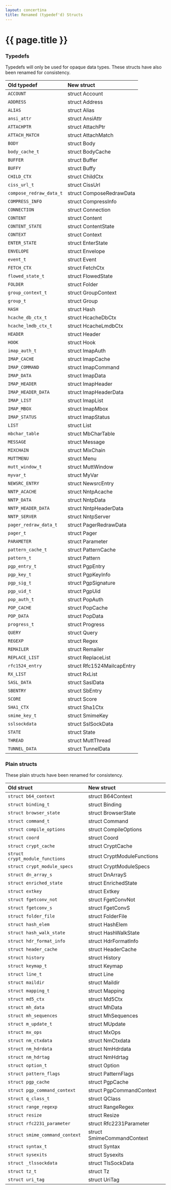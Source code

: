 ```yaml
---
layout: concertina
title: Renamed (typedef'd) Structs
---
```


# {{ page.title }}

### Typedefs

Typedefs will only be used for opaque data types. These structs have also been
renamed for consistency.

| Old typedef             | New struct                 |
| :---------------------- | :------------------------- |
| `ACCOUNT`               | struct Account             |
| `ADDRESS`               | struct Address             |
| `ALIAS`                 | struct Alias               |
| `ansi_attr`             | struct AnsiAttr            |
| `ATTACHPTR`             | struct AttachPtr           |
| `ATTACH_MATCH`          | struct AttachMatch         |
| `BODY`                  | struct Body                |
| `body_cache_t`          | struct BodyCache           |
| `BUFFER`                | struct Buffer              |
| `BUFFY`                 | struct Buffy               |
| `CHILD_CTX`             | struct ChildCtx            |
| `ciss_url_t`            | struct CissUrl             |
| `compose_redraw_data_t` | struct ComposeRedrawData   |
| `COMPRESS_INFO`         | struct CompressInfo        |
| `CONNECTION`            | struct Connection          |
| `CONTENT`               | struct Content             |
| `CONTENT_STATE`         | struct ContentState        |
| `CONTEXT`               | struct Context             |
| `ENTER_STATE`           | struct EnterState          |
| `ENVELOPE`              | struct Envelope            |
| `event_t`               | struct Event               |
| `FETCH_CTX`             | struct FetchCtx            |
| `flowed_state_t`        | struct FlowedState         |
| `FOLDER`                | struct Folder              |
| `group_context_t`       | struct GroupContext        |
| `group_t`               | struct Group               |
| `HASH`                  | struct Hash                |
| `hcache_db_ctx_t`       | struct HcacheDbCtx         |
| `hcache_lmdb_ctx_t`     | struct HcacheLmdbCtx       |
| `HEADER`                | struct Header              |
| `HOOK`                  | struct Hook                |
| `imap_auth_t`           | struct ImapAuth            |
| `IMAP_CACHE`            | struct ImapCache           |
| `IMAP_COMMAND`          | struct ImapCommand         |
| `IMAP_DATA`             | struct ImapData            |
| `IMAP_HEADER`           | struct ImapHeader          |
| `IMAP_HEADER_DATA`      | struct ImapHeaderData      |
| `IMAP_LIST`             | struct ImapList            |
| `IMAP_MBOX`             | struct ImapMbox            |
| `IMAP_STATUS`           | struct ImapStatus          |
| `LIST`                  | struct List                |
| `mbchar_table`          | struct MbCharTable         |
| `MESSAGE`               | struct Message             |
| `MIXCHAIN`              | struct MixChain            |
| `MUTTMENU`              | struct Menu                |
| `mutt_window_t`         | struct MuttWindow          |
| `myvar_t`               | struct MyVar               |
| `NEWSRC_ENTRY`          | struct NewsrcEntry         |
| `NNTP_ACACHE`           | struct NntpAcache          |
| `NNTP_DATA`             | struct NntpData            |
| `NNTP_HEADER_DATA`      | struct NntpHeaderData      |
| `NNTP_SERVER`           | struct NntpServer          |
| `pager_redraw_data_t`   | struct PagerRedrawData     |
| `pager_t`               | struct Pager               |
| `PARAMETER`             | struct Parameter           |
| `pattern_cache_t`       | struct PatternCache        |
| `pattern_t`             | struct Pattern             |
| `pgp_entry_t`           | struct PgpEntry            |
| `pgp_key_t`             | struct PgpKeyInfo          |
| `pgp_sig_t`             | struct PgpSignature        |
| `pgp_uid_t`             | struct PgpUid              |
| `pop_auth_t`            | struct PopAuth             |
| `POP_CACHE`             | struct PopCache            |
| `POP_DATA`              | struct PopData             |
| `progress_t`            | struct Progress            |
| `QUERY`                 | struct Query               |
| `REGEXP`                | struct Regex               |
| `REMAILER`              | struct Remailer            |
| `REPLACE_LIST`          | struct ReplaceList         |
| `rfc1524_entry`         | struct Rfc1524MailcapEntry |
| `RX_LIST`               | struct RxList              |
| `SASL_DATA`             | struct SaslData            |
| `SBENTRY`               | struct SbEntry             |
| `SCORE`                 | struct Score               |
| `SHA1_CTX`              | struct Sha1Ctx             |
| `smime_key_t`           | struct SmimeKey            |
| `sslsockdata`           | struct SslSockData         |
| `STATE`                 | struct State               |
| `THREAD`                | struct MuttThread          |
| `TUNNEL_DATA`           | struct TunnelData          |

### Plain structs

These plain structs have been renamed for consistency.

| Old struct                      | New struct                  |
| :------------------------------ | :-------------------------- |
| `struct b64_context`            | struct B64Context           |
| `struct binding_t`              | struct Binding              |
| `struct browser_state`          | struct BrowserState         |
| `struct command_t`              | struct Command              |
| `struct compile_options`        | struct CompileOptions       |
| `struct coord`                  | struct Coord                |
| `struct crypt_cache`            | struct CryptCache           |
| `struct crypt_module_functions` | struct CryptModuleFunctions |
| `struct crypt_module_specs`     | struct CryptModuleSpecs     |
| `struct dn_array_s`             | struct DnArrayS             |
| `struct enriched_state`         | struct EnrichedState        |
| `struct extkey`                 | struct Extkey               |
| `struct fgetconv_not`           | struct FgetConvNot          |
| `struct fgetconv_s`             | struct FgetConvS            |
| `struct folder_file`            | struct FolderFile           |
| `struct hash_elem`              | struct HashElem             |
| `struct hash_walk_state`        | struct HashWalkState        |
| `struct hdr_format_info`        | struct HdrFormatInfo        |
| `struct header_cache`           | struct HeaderCache          |
| `struct history`                | struct History              |
| `struct keymap_t`               | struct Keymap               |
| `struct line_t`                 | struct Line                 |
| `struct maildir`                | struct Maildir              |
| `struct mapping_t`              | struct Mapping              |
| `struct md5_ctx`                | struct Md5Ctx               |
| `struct mh_data`                | struct MhData               |
| `struct mh_sequences`           | struct MhSequences          |
| `struct m_update_t`             | struct MUpdate              |
| `struct mx_ops`                 | struct MxOps                |
| `struct nm_ctxdata`             | struct NmCtxdata            |
| `struct nm_hdrdata`             | struct NmHdrdata            |
| `struct nm_hdrtag`              | struct NmHdrtag             |
| `struct option_t`               | struct Option               |
| `struct pattern_flags`          | struct PatternFlags         |
| `struct pgp_cache`              | struct PgpCache             |
| `struct pgp_command_context`    | struct PgpCommandContext    |
| `struct q_class_t`              | struct QClass               |
| `struct range_regexp`           | struct RangeRegex           |
| `struct resize`                 | struct Resize               |
| `struct rfc2231_parameter`      | struct Rfc2231Parameter     |
| `struct smime_command_context`  | struct SmimeCommandContext  |
| `struct syntax_t`               | struct Syntax               |
| `struct sysexits`               | struct Sysexits             |
| `struct _tlssockdata`           | struct TlsSockData          |
| `struct tz_t`                   | struct Tz                   |
| `struct uri_tag`                | struct UriTag               |

